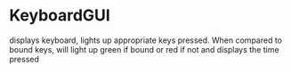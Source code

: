 # KeyboardGUI
displays keyboard, lights up appropriate keys pressed. When compared to bound keys, will light up green if bound or red if not and displays the time pressed
